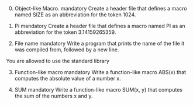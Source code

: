 0. Object-like Macro.
mandatory
Create a header file that defines a macro named SIZE as an abbreviation for the token 1024.

1. Pi
mandatory
Create a header file that defines a macro named PI as an abbreviation for the token 3.14159265359.

2. File name
mandatory
Write a program that prints the name of the file it was compiled from, followed by a new line.

You are allowed to use the standard library


3. Function-like macro
mandatory
Write a function-like macro ABS(x) that computes the absolute value of a number x.


4. SUM
mandatory
Write a function-like macro SUM(x, y) that computes the sum of the numbers x and y.


